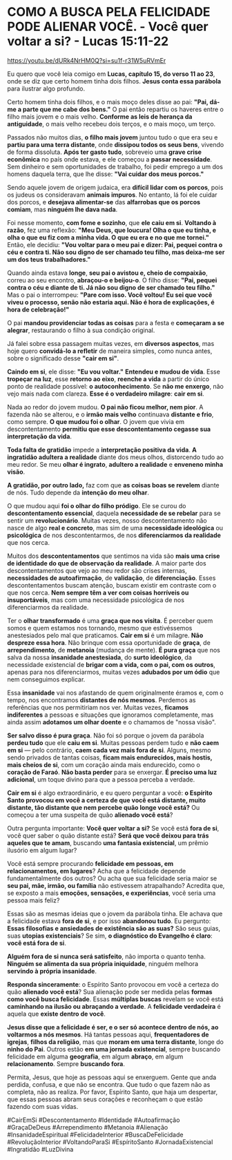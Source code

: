 # <a name="_2uf94m8if2xq"></a>**COMO A BUSCA PELA FELICIDADE PODE ALIENAR VOCÊ. - Você quer voltar a si? - Lucas 15:11-22**
<https://youtu.be/dURk4NrHM0Q?si=su1f-r31W5uRVmEr>

Eu quero que você leia comigo em **Lucas, capítulo 15, do verso 11 ao 23**, onde se diz que certo homem tinha dois filhos. **Jesus conta essa parábola** para ilustrar algo profundo.

Certo homem tinha dois filhos, e o mais moço deles disse ao pai: **"Pai, dá-me a parte que me cabe dos bens."** O pai então repartiu os haveres entre o filho mais jovem e o mais velho. **Conforme as leis de herança da antiguidade**, o mais velho recebeu dois terços, e o mais moço, um terço.

Passados não muitos dias, **o filho mais jovem** juntou tudo o que era seu e **partiu para uma terra distante**, onde **dissipou todos os seus bens**, vivendo de forma dissoluta. **Após ter gasto tudo**, sobreveio uma **grave crise econômica** no país onde estava, e ele começou a **passar necessidade**. Sem dinheiro e sem oportunidades de trabalho, foi pedir emprego a um dos homens daquela terra, que lhe disse: **"Vai cuidar dos meus porcos."**

Sendo aquele jovem de origem judaica, era **difícil lidar com os porcos**, pois os judeus os consideravam **animais impuros**. No entanto, lá foi ele cuidar dos porcos, e **desejava alimentar-se** das **alfarrobas que os porcos comiam**, mas **ninguém lhe dava nada**.

Foi nesse momento, **com fome e sozinho**, que **ele caiu em si**. **Voltando à razão**, fez uma reflexão: **"Meu Deus, que loucura! Olha o que eu tinha, e olha o que eu fiz com a minha vida. O que eu era e no que me tornei."** Então, ele decidiu: **"Vou voltar para o meu pai e dizer: Pai, pequei contra o céu e contra ti. Não sou digno de ser chamado teu filho, mas deixa-me ser um dos teus trabalhadores."**

Quando ainda estava **longe**, **seu pai o avistou e, cheio de compaixão**, correu ao seu encontro, **abraçou-o e beijou-o**. O filho disse: **"Pai, pequei contra o céu e diante de ti. Já não sou digno de ser chamado teu filho."** Mas o pai o interrompeu: **"Pare com isso. Você voltou! Eu sei que você viveu o processo, senão não estaria aqui. Não é hora de explicações, é hora de celebração!"**

O pai **mandou providenciar todas as coisas** para a festa e **começaram a se alegrar**, restaurando o filho à sua condição original.

Já falei sobre essa passagem muitas vezes, em **diversos aspectos**, mas hoje quero **convidá-lo a refletir** de maneira simples, como nunca antes, sobre o significado desse **"cair em si"**.

**Caindo em si**, ele disse: **"Eu vou voltar."** **Entendeu e mudou de vida**. Esse **tropeçar na luz**, esse **retorno ao eixo**, **reenche a vida** a partir do único ponto de realidade possível: **o autoconhecimento**. Se **não me enxergo**, não vejo mais nada com clareza. **Esse é o verdadeiro milagre**: **cair em si**.

Nada ao redor do jovem mudou. **O pai não ficou melhor, nem pior**. A fazenda não se alterou, e o **irmão mais velho** continuava **distante e frio**, como sempre. **O que mudou foi o olhar**. O jovem que vivia em descontentamento **permitiu que esse descontentamento cegasse sua interpretação da vida**.

**Toda falta de gratidão** impede a **interpretação positiva da vida**. **A ingratidão adultera a realidade** diante dos meus olhos, distorcendo tudo ao meu redor. Se meu **olhar é ingrato**, **adultero a realidade** e **enveneno minha visão**.

**A gratidão, por outro lado,** faz com que **as coisas boas se revelem** diante de nós. Tudo depende da **intenção do meu olhar**.

O que mudou aqui **foi o olhar do filho pródigo**. Ele se curou do **descontentamento essencial**, daquela **necessidade de se rebelar** para se sentir um **revolucionário**. Muitas vezes, nosso descontentamento não nasce de algo **real e concreto**, mas sim de uma **necessidade ideológica** ou **psicológica** de nos descontentarmos, de nos **diferenciarmos da realidade** que nos cerca.

Muitos dos **descontentamentos** que sentimos na vida são **mais uma crise de identidade do que de observação da realidade**. A maior parte dos descontentamentos que vejo ao meu redor são crises internas, **necessidades de autoafirmação**, de **validação**, de **diferenciação**. Esses descontentamentos buscam atenção, buscam existir em contraste com o que nos cerca. **Nem sempre têm a ver com coisas horríveis ou insuportáveis**, mas com uma necessidade psicológica de nos diferenciarmos da realidade.

Ter o **olhar transformado** é uma **graça que nos visita**. É perceber quem somos e quem estamos nos tornando, mesmo que estivéssemos anestesiados pelo mal que praticamos. **Cair em si** é um milagre. **Não despreze essa hora**. Não brinque com essa oportunidade de **graça**, de **arrependimento**, de **metanoia** (mudança de mente). **É pura graça** que nos salva da nossa **insanidade anestesiada**, do **surto ideológico**, da necessidade existencial de **brigar com a vida, com o pai, com os outros**, apenas para nos diferenciarmos, muitas vezes **adubados por um ódio** que nem conseguimos explicar.

Essa **insanidade** vai nos afastando de quem originalmente éramos e, com o tempo, nos encontramos **distantes de nós mesmos**. Perdemos as referências que nos permitiriam nos ver. Muitas vezes, **ficamos indiferentes** a pessoas e situações que ignoramos completamente, mas ainda assim **adotamos um olhar doente** e o chamamos de "nossa visão".

**Ser salvo disso é pura graça**. Não foi só porque o jovem da parábola **perdeu tudo** que ele **caiu em si**. Muitas pessoas perdem tudo e **não caem em si** — pelo contrário, **caem cada vez mais fora de si**. Alguns, mesmo sendo privados de tantas coisas, **ficam mais endurecidos, mais hostis, mais cheios de si**, com um coração ainda mais endurecido, como o **coração de Faraó**. **Não basta perder** para se enxergar. **É preciso uma luz adicional**, um toque divino para que a pessoa perceba a verdade.

**Cair em si** é algo extraordinário, e eu quero perguntar a você: **o Espírito Santo provocou em você a certeza de que você está distante, muito distante, tão distante que nem percebe quão longe você está?** Ou começou a ter uma suspeita de quão **alienado você está**?

Outra pergunta importante: **Você quer voltar a si?** Se você está **fora de si**, você quer saber o quão distante está? **Será que você deixou para trás aqueles que te amam**, buscando **uma fantasia existencial**, um prêmio ilusório em algum lugar?

Você está sempre procurando **felicidade em pessoas, em relacionamentos, em lugares**? Acha que a felicidade depende fundamentalmente dos outros? Ou acha que sua felicidade seria maior se **seu pai, mãe, irmão, ou família** não estivessem atrapalhando? Acredita que, se exposto a mais **emoções, sensações, e experiências**, você seria uma pessoa mais feliz?

Essas são as mesmas ideias que o jovem da parábola tinha. Ele achava que a felicidade estava **fora de si**, e por isso **abandonou tudo**. Eu pergunto: **Essas filosofias e ansiedades de existência são as suas?** São seus guias, suas **utopias existenciais**? Se sim, **o diagnóstico do Evangelho é claro**: **você está fora de si**.

**Alguém fora de si nunca será satisfeito**, não importa o quanto tenha. **Ninguém se alimenta da sua própria iniquidade**, ninguém melhora **servindo à própria insanidade**.

**Responda sinceramente**: o Espírito Santo provocou em você a certeza do quão **alienado você está**? Sua alienação pode ser medida pelas **formas como você busca felicidade**. Essas **múltiplas buscas** revelam se você está **caminhando na ilusão ou abraçando a verdade**. A **felicidade verdadeira** é aquela que **existe dentro de você**.

**Jesus disse que a felicidade é ser, e o ser só acontece dentro de nós, ao voltarmos a nós mesmos**. Há tantas pessoas aqui, **frequentadores de igrejas**, **filhos da religião**, mas que **moram em uma terra distante**, longe do **ninho do Pai**. Outros estão **em uma jornada existencial**, sempre buscando felicidade em alguma **geografia**, em algum **abraço**, em algum **relacionamento**. Sempre **buscando fora**.

Permita, Jesus, que hoje as pessoas aqui se enxerguem. Gente que anda perdida, confusa, e que não se encontra. Que tudo o que fazem não as completa, não as realiza. Por favor, Espírito Santo, que haja um despertar, que essas pessoas abram seus corações e reconheçam o que estão fazendo com suas vidas.

#CairEmSi #Descontentamento #Identidade #Autoafirmação #GraçaDeDeus #Arrependimento #Metanoia #Alienação #InsanidadeEspiritual #FelicidadeInterior #BuscaDeFelicidade #RevoluçãoInterior #VoltandoParaSi #EspíritoSanto #JornadaExistencial #Ingratidão #LuzDivina

